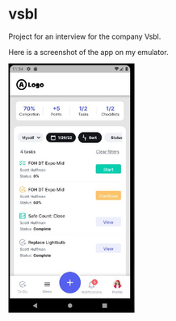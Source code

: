 # vsbl

Project for an interview for the company Vsbl.

Here is a screenshot of the app on my emulator.

<img src="assets/imgs/screenshot.jpg" alt="Screenshot" width="250"/>
